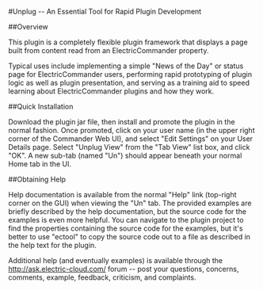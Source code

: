 #Unplug -- An Essential Tool for Rapid Plugin Development


##Overview


  This plugin is a completely flexible plugin framework that displays a
page built from content read from an ElectricCommander property.

  Typical uses include implementing a simple "News of the Day" or status
page for ElectricCommander users, performing rapid prototyping of plugin
logic as well as plugin presentation, and serving as a training aid to
speed learning about ElectricCommander plugins and how they work.

##Quick Installation


  Download the plugin jar file, then install and promote the plugin in
the normal fashion.  Once promoted, click on your user name (in the
upper right corner of the Commander Web UI), and select "Edit Settings"
on your User Details page.  Select "Unplug View" from the "Tab View"
list box, and click "OK".  A new sub-tab (named "Un") should appear
beneath your normal Home tab in the UI.

##Obtaining Help

  Help documentation is available from the normal "Help" link (top-right
corner on the GUI) when viewing the "Un" tab.  The provided examples
are briefly described by the help documentation, but the source code for
the examples is even more helpful.  You can navigate to the plugin
project to find the properties containing the source code for the examples,
but it's better to use "ectool" to copy the source code out to a file
as described in the help text for the plugin.

  Additional help (and eventually examples) is available through the
http://ask.electric-cloud.com/ forum -- post your questions, concerns,
comments, example, feedback, criticism, and complaints.
